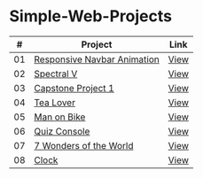 # Simple-Web-Projects

|  #  | Project                                                                                                                     | Link
| :-: | --------------------------------------------------------------------------------------------------------------------------- | ---------------------------------------------------------------------------- |
| 01  | [Responsive Navbar Animation](https://github.com/sandipswain/Sample-Web-Practice/tree/master/Animated%20Responsive%20Navbar)                            | [View](https://sandipswain.github.io/Simple-Web-Projects/Animated%20Responsive%20Navbar/index.html)
| 02  | [Spectral V](https://github.com/sandipswain/Simple-Web-Projects/tree/master/Spectral%20V)                                                               | [View](https://sandipswain.github.io/Simple-Web-Projects/Spectral%20V/css2.html)
| 03  | [Capstone Project 1](https://github.com/sandipswain/Simple-Web-Projects/tree/master/Capstone%20Project%201)                                             | [View](https://sandipswain.github.io/Simple-Web-Projects/Capstone%20Project%201/index.html)
| 04  | [Tea Lover](https://github.com/sandipswain/Simple-Web-Projects/tree/master/Tea%20Lover)                                                                 | [View](https://sandipswain.github.io/Simple-Web-Projects/Tea%20Lover/main.html)
| 05  | [Man on Bike](https://github.com/sandipswain/Simple-Web-Projects/tree/master/Man%20On%20Bike)                                                           | [View](https://sandipswain.github.io/Simple-Web-Projects/Man%20On%20Bike/index.html)
| 06  | [Quiz Console](https://github.com/sandipswain/Simple-Web-Projects/tree/master/Quiz_Console-master)                                                      | [View](https://sandipswain.github.io/Simple-Web-Projects/Quiz_Console-master/test.html)
| 07  | [7 Wonders of the World](https://github.com/sandipswain/Simple-Web-Projects/tree/master/7-Wonders-of-the-World)                                         | [View](https://sandipswain.github.io/Simple-Web-Projects/7-Wonders-of-the-World/index.html)
| 08  | [Clock](https://github.com/sandipswain/Simple-Web-Projects/tree/master/Clock)                                                                           | [View](https://sandipswain.github.io/Simple-Web-Projects/Clock/index.html)
